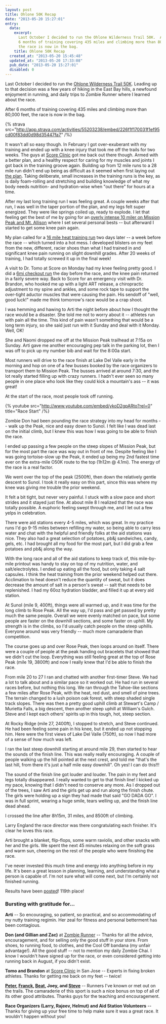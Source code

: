 ```yaml
---
layout: post
title: Ohlone 50K Recap
date: "2013-05-20 15:27:01"
entry:
  data:
    excerpt:
      Last October I decided to run the Ohlone Wilderness Trail 50K.  After
      6 months of training covering 435 miles and climbing more than 80,000 feet,
      the race is now in the bag.
    title: Ohlone 50K Recap
  created_at: "2013-05-20 15:45:48"
  updated_at: "2013-05-20 17:33:08"
  pub_date: "2013-05-20 15:27:01"
  disabled: 0
---
```


Last October I decided to run the [Ohlone Wilderness Trail 50K](http://ohlone50k.com/). Leading up to that decision was a few years of hiking in the East Bay hills, a newfound enjoyment in running, and daily trips to Zombie Runner where I learned about the race.

After 6 months of training covering 435 miles and climbing more than 80,000 feet, the race is now in the bag.

{% strava src="http://app.strava.com/activities/55203238/embed/226f1f170031f1ef95cd00f83dd0d98d35447fa7" /%}

It wasn't all so easy though. In February I got over-exuberant with my training and ended up with a knee injury that took me off the trails for two weeks. The guys at [Score Clinic](http://www.scoreclinic.com/) got me back out there though. Armed with a better plan, and a healthy respect for caring for my muscles and joints I got back in the training groove again. Building up from 12 mile runs to a 28 mile run didn't end up being as difficult as it seemed when first laying out [the plan](https://docs.google.com/spreadsheet/ccc?key=0Av7-a2OfybnddENwQ1ljVnAwdTUwWDQySE9SNGs5RXc). Taking deliberate, small increases in the training runs is the key, as is daily foam-rolling and stretching and building knowledge of what my body needs nutrition- and hydration-wise when "out there" for hours at a time.

After my last long training run I was feeling great. A couple weeks after that run, I was well in the taper portion of the plan, and my legs felt super energized. They were like springs coiled up, ready to explode. I let that feeling get the best of me by going for an [overly intense 10 miler on Mission Peak and Mt. Allison](http://app.strava.com/activities/53280591) where I set several personal bests -- but afterward I started to get some knee pain again.

My plan called for a [16 mile heat training run](http://app.strava.com/activities/53686007) two days later -- a week before the race -- which turned into a hot mess. I developed blisters on my feet from the new, different, racier shoes than what I had trained in and significant knee pain running on slight downhill grades. After 20 weeks of training, I had totally screwed it up in the final week!

A visit to Dr. Tomo at Score on Monday had my knee feeling pretty good. I did a [6mi checkout run](http://app.strava.com/activities/54876017) the day before the race, and the knee pain returned in a fairly severe way. Back to Score for an emergency visit with Dr. Brandon, who hooked me up with a light ART release, a chiropractic adjustment to my spine and ankles, and some rock tape to support the over-tight aductor muscles that were causing the pain. His sendoff of "well, good luck!" made me think tomorrow's race would be a crap shoot.

I was hemming and hawing to Arti the night before about how I thought the race would be a disaster. She told me not to worry about it -- athletes run with pain all the time. This kind of pain wasn't something that would be a long term injury, so she said just run with it Sunday and deal with it Monday. Well, OK!

She and Naomi dropped me off at the Mission Peak trailhead at 7:15a on Sunday. Arti gave me another encouraging pep talk in the parking lot, then I was off to pick up my number bib and wait for the 8:00a start.

Most runners will drive to the race finish at Lake Del Valle early in the morning and hop on one of a few busses booked by the race organizers to transport them to Mission Peak. The busses arrived at around 7:30, and the lot really started filling up with crazy runners. I hadn't ever seen so many people in one place who look like they could kick a mountain's ass -- it was great!

At the start of the race, most people took off running.

{% youtube src="http://www.youtube.com/embed/ykoD2gpARto?rel=0" title="Race Start" /%}

Zombie Don had been pounding the race strategy into my head for months -- walk up the Peak, nice and easy down to Sunol. I felt like I was dead last on the initial climb, but I knew this was how I was going to be able to finish the race.

I ended up passing a few people on the steep slopes of Mission Peak, but for the most part the race was way out in front of me. Despite feeling like I was going tortoise-slow up the Peak, it ended up being my 2nd fastest time ever on the extra-mile O50K route to the top (1h12m @ 4.1mi). The energy of the race is a real factor.

We went over the top of the peak (2500ft), then down the relatively gentle descent to Sunol. I took it really easy on this part, since this was where my knee was giving me trouble the prior weekend.

It felt a bit tight, but never very painful. I stuck with a slow pace and short strides and it stayed just fine. At about mile 8 I realized that the race was totally possible. A euphoric feeling swept through me, and I let out a few yelps in celebration.

There were aid stations every 4-5 miles, which was great. In my practice runs I'd go 9-15 miles between refilling my water, so being able to carry less water and chat with the helpful and friendly folks at the aid stations was nice. They also had a great selection of potatoes, pb&j sandwiches, candy, gels, etc. I had brought all my food for the most part, but I did grab a few potatoes and pb&j along the way.

With the long race and all of the aid stations to keep track of, this mile-by-mile printout was handy to stay on top of my nutrition, water, and salt/electrolytes. I ended up eating all the food, but only taking 4 salt capsules. I think the heat training from the prior weekend helped out there. Acclimation to heat doesn't reduce the quantity of sweat, but it does decrease the amount of salt in a person's sweat -- salt that needs to be replenished. I had my 60oz hydration bladder, and filled it up at every aid station.

At Sunol (mile 9, 400ft), things were all warmed up, and it was time for the long climb to Rose Peak. All the way up, I'd pass and get passed by pretty much the same people. Overall we were evenly matched on pace, but some people are faster on the downhill sections, and some faster on uphill. My strength is in the climbs, so I'd usually catch people on the steep uphills. Everyone around was very friendly -- much more camaraderie than competition.

The course goes up and over Rose Peak, then loops around on itself. There were a couple of people at the peak handing out bracelets that showed that we didn't cut the loop. Everything was still feeling great at the top of Rose Peak (mile 19, 3800ft) and now I really knew that I'd be able to finish the race.

From mile 20 to 27 I ran and chatted with another first-timer Steve. We had a lot to talk about and a similar pace so it worked out. He had run in several races before, but nothing this long. We ran through the Tahoe-like sections a few miles after Rose Peak, with the heat, red dust, and smell of pine trees. The terrain changed to a lush poison oak forest, with steep shaded single track slopes. There was then a pretty good uphill climb at Stewart's Camp / Murietta Falls, a big descent, then another steep uphill at William's Gulch. Steve and I kept each others' spirits up in this tough, hot, steep section.

At Rocky Ridge (mile 27, 2400ft), I stopped to stretch, and Steve continued. He had been feeling some pain in his knee, but it ended up not stopping him. Here were the first views of Lake Del Valle (750ft), so now I had more of a sense of how much was left.

I ran the last steep downhill starting at around mile 29, then started to hear the sounds of the finish line. This was really really encouraging. A couple of people walking up the hill pointed at the next crest, and told me "that's the last hill, from there it's just a half mile easy downhill". Oh yes! I can do this!!!

The sound of the finish line got louder and louder. The pain in my feet and legs totally disappeared. I really wanted to get to that finish line! I kicked up my pace, knowing that I didn't need to conserve any more. As I dropped out of the trees, I saw Arti and the girls get up and run along the finish chute. The girls were holding up a sign they had made that said "GO DADA GO". I was in full sprint, wearing a huge smile, tears welling up, and the finish line dead ahead.

I crossed the line after 8h15m, 31 miles, and 8500ft of climbing.

Larry England the race director was there congratulating each finisher. It's clear he loves this race.

Arti brought a blanket, flip-flops, some warm raviolis, and other snacks with her and the girls. We spent the next 45 minutes relaxing on the soft grass and warm sun, cheering on the rest of the people who were finishing the race.

I've never invested this much time and energy into anything before in my life. It's been a great lesson in planning, learning, and understanding what a person is capable of. I'm not sure what will come next, but I'm certainly not finished running.

Results have been [posted](http://ultrasignup.com/results_event.aspx?did=17151)! 119th place!

### Bursting with gratitude for...

**Arti** -- So encouraging, so patient, so practical, and so accommodating of my nutty training regimin. Her zeal for fitness and personal betterment has been contagious.

**Don (and Gillian and Zac)** at [Zombie Runner](http://www.zombierunner.com/) -- Thanks for all the advice, encouragement, and for selling only the good stuff in your store. From shoes, to running food, to clothes, and the Cool Off bandana (my unfair advantage!). All the good stuff -- not to mention my daily Zombie Chai. I know I wouldn't have signed up for the race, or even considered getting into running back in August, if you didn't exist.

**Tomo and Brandon** at [Score Clinic](http://scoreclinic.com/) in San Jose -- Experts in fixing broken athletes. Thanks for getting me back on my feet -- twice!

**[Peter](https://twitter.com/evilops), [Franck](http://app.strava.com/athletes/316301), [Beat](http://beultra.com/wordpress/), Joey, and [Steve](http://app.strava.com/athletes/132160)** -- Runners I've known or met out on the trails. The camaraderie of this sport is such a nice bonus on top of all of its other good attributes. Thanks guys for the teaching and encouragement.

**Race Organizers (Larry, Rajeev, Helmut) and Aid Station Volunteers** -- Thanks for giving up your free time to help make sure it was a great race. It wouldn't happen without you!
